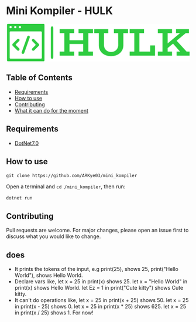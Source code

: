# Mini Kompiler - HULK

<p align="center">
  <img src="hulk_logo.png" alt="mini_kompiler_logo" width="500">
</p>

## Table of Contents

- [Requirements](#requirements)
- [How to use](#how-to-use)
- [Contributing](#contributing)
- [What it can do for the moment](#does)

## Requirements

- [DotNet7.0](https://dotnet.microsoft.com/en-us/download/dotnet/7.0)

## How to use

```shell
git clone https://github.com/ARKye03/mini_kompiler
```

Open a terminal and `cd /mini_kompiler`, then run:

```shell
dotnet run
```

## Contributing

Pull requests are welcome. For major changes, please open an issue first to discuss what you would like to change.

## does

- It prints the tokens of the input, e.g print(25), shows 25, print("Hello World"), shows Hello World.
- Declare vars like, let x = 25 in print(x) shows 25. let x = "Hello World" in print(x) shows Hello World. let Ez = 1 in print("Cute kitty") shows Cute kitty.
- It can't do operations like, let x = 25 in print(x + 25) shows 50. let x = 25 in print(x - 25) shows 0. let x = 25 in print(x * 25) shows 625. let x = 25 in print(x / 25) shows 1. For now!
